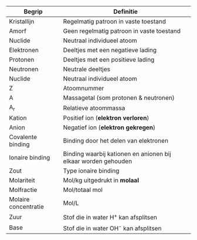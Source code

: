 
| Begrip               | Definitie                                                      |
| -------------------- | -------------------------------------------------------------- |
| Kristallijn          | Regelmatig patroon in vaste toestand                           |
| Amorf                | Geen regelmatig patroon in vaste toestand                      |
| Nuclide              | Neutraal individueel atoom                                     |
| Elektronen           | Deeltjes met een negatieve lading                              |
| Protonen             | Deeltjes met een positieve lading                              |
| Neutronen            | Neutrale deeltjes                                              |
| Nuclide              | Neutraal individueel atoom                                     |
| Z                    | Atoomnummer                                                    |
| A                    | Massagetal (som protonen & neutronen)                          |
| A<sub>r</sub>        | Relatieve atoommassa                                           |
| Kation               | Positief ion (**elektron verloren**)                           |
| Anion                | Negatief ion (**elektron gekregen**)                           |
| Covalente binding    | Binding door het delen van elektronen                          |
| Ionaire binding      | Binding waarbij kationen en anionen bij elkaar worden gehouden |
| Zout                 | Type ionaire binding                                           |
| Molariteit           | Mol/kg uitgedrukt in **molaal**                                |
| Molfractie           | Mol/totaal mol                                                 |
| Molaire concentratie | Mol/L                                                          |
| Zuur                 | Stof die in water H<sup>+</sup> kan afsplitsen                 |
| Base                 | Stof die in water OH<sup>-</sup> kan afsplitsen                |

